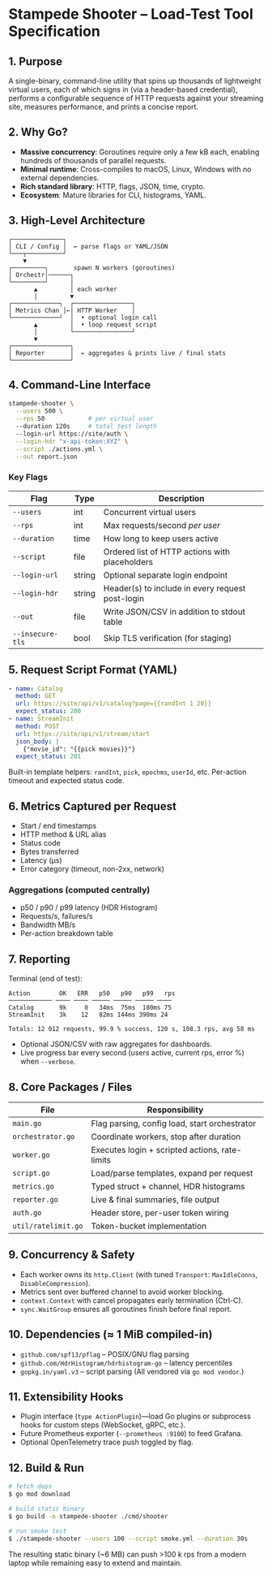 # Stampede Shooter – Load-Test Tool Specification

## 1. Purpose
A single-binary, command-line utility that spins up thousands of lightweight virtual users, each of which signs in (via a header-based credential), performs a configurable sequence of HTTP requests against your streaming site, measures performance, and prints a concise report.

## 2. Why Go?
- **Massive concurrency**: Goroutines require only a few kB each, enabling hundreds of thousands of parallel requests.
- **Minimal runtime**: Cross-compiles to macOS, Linux, Windows with no external dependencies.
- **Rich standard library**: HTTP, flags, JSON, time, crypto.
- **Ecosystem**: Mature libraries for CLI, histograms, YAML.

## 3. High-Level Architecture
```text
┌──────────────┐
│ CLI / Config │  ← parse flags or YAML/JSON
└───┬──────────┘
    ▼
┌─────────┐       spawn N workers (goroutines)
│ Orchestr│──────┐
└─────────┘      │
       ▲         │ each worker
       │         ▼
┌─────────────┐  ┌────────────────┐
│ Metrics Chan │←│ HTTP Worker    │
└─────────────┘  │  • optional login call
       ▲         │  • loop request script
       │         └────────────────┘
       ▼
┌────────────────┐
│ Reporter       │  ← aggregates & prints live / final stats
└────────────────┘
```

## 4. Command-Line Interface
```bash
stampede-shooter \
  --users 500 \
  --rps 50            # per virtual user
  --duration 120s     # total test length
  --login-url https://site/auth \
  --login-hdr "x-api-token:XYZ" \
  --script ./actions.yml \
  --out report.json
```

### Key Flags
| Flag | Type | Description |
|------|------|-------------|
| `--users` | int | Concurrent virtual users |
| `--rps` | int | Max requests/second *per user* |
| `--duration` | time | How long to keep users active |
| `--script` | file | Ordered list of HTTP actions with placeholders |
| `--login-url` | string | Optional separate login endpoint |
| `--login-hdr` | string | Header(s) to include in every request post-login |
| `--out` | file | Write JSON/CSV in addition to stdout table |
| `--insecure-tls` | bool | Skip TLS verification (for staging) |

## 5. Request Script Format (YAML)
```yaml
- name: Catalog
  method: GET
  url: https://site/api/v1/catalog?page={{randInt 1 20}}
  expect_status: 200
- name: StreamInit
  method: POST
  url: https://site/api/v1/stream/start
  json_body: |
    {"movie_id": "{{pick movies}}"}
  expect_status: 201
```
Built-in template helpers: `randInt`, `pick`, `epochms`, `userId`, etc. Per-action timeout and expected status code.

## 6. Metrics Captured per Request
- Start / end timestamps
- HTTP method & URL alias
- Status code
- Bytes transferred
- Latency (µs)
- Error category (timeout, non-2xx, network)

### Aggregations (computed centrally)
- p50 / p90 / p99 latency (HDR Histogram)
- Requests/s, failures/s
- Bandwidth MB/s
- Per-action breakdown table

## 7. Reporting
Terminal (end of test):
```text
Action        OK   ERR   p50   p90   p99   rps
──────────── ──── ──── ───── ───── ───── ────
Catalog       9k     0   34ms  75ms  180ms 75
StreamInit    3k    12   82ms 144ms 390ms 24

Totals: 12 012 requests, 99.9 % success, 120 s, 108.3 rps, avg 58 ms
```
- Optional JSON/CSV with raw aggregates for dashboards.
- Live progress bar every second (users active, current rps, error %) when `--verbose`.

## 8. Core Packages / Files
| File | Responsibility |
|------|---------------|
| `main.go` | Flag parsing, config load, start orchestrator |
| `orchestrator.go` | Coordinate workers, stop after duration |
| `worker.go` | Executes login + scripted actions, rate-limits |
| `script.go` | Load/parse templates, expand per request |
| `metrics.go` | Typed struct + channel, HDR histograms |
| `reporter.go` | Live & final summaries, file output |
| `auth.go` | Header store, per-user token wiring |
| `util/ratelimit.go` | Token-bucket implementation |

## 9. Concurrency & Safety
- Each worker owns its `http.Client` (with tuned `Transport`: `MaxIdleConns`, `DisableCompression`).
- Metrics sent over buffered channel to avoid worker blocking.
- `context.Context` with cancel propagates early termination (Ctrl-C).
- `sync.WaitGroup` ensures all goroutines finish before final report.

## 10. Dependencies (≈ 1 MiB compiled-in)
- `github.com/spf13/pflag` – POSIX/GNU flag parsing
- `github.com/HdrHistogram/hdrhistogram-go` – latency percentiles
- `gopkg.in/yaml.v3` – script parsing
(All vendored via `go mod vendor`.)

## 11. Extensibility Hooks
- Plugin interface (`type ActionPlugin`)—load Go plugins or subprocess hooks for custom steps (WebSocket, gRPC, etc.).
- Future Prometheus exporter (`--prometheus :9100`) to feed Grafana.
- Optional OpenTelemetry trace push toggled by flag.

## 12. Build & Run
```bash
# fetch deps
$ go mod download

# build static binary
$ go build -o stampede-shooter ./cmd/shooter

# run smoke test
$ ./stampede-shooter --users 100 --script smoke.yml --duration 30s
```
The resulting static binary (~6 MB) can push >100 k rps from a modern laptop while remaining easy to extend and maintain. 

